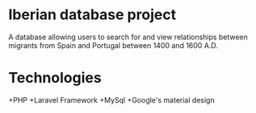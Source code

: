 # Iberian database project
A database allowing users to search for and view relationships between migrants from Spain and Portugal between 1400 and 1600 A.D.

# Technologies
+PHP
+Laravel Framework
+MySql
+Google's material design